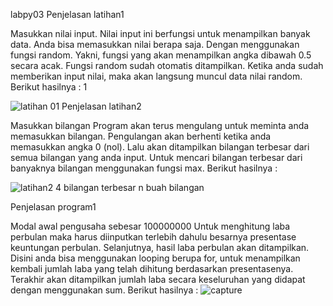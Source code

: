 labpy03
Penjelasan latihan1

Masukkan nilai input. Nilai input ini berfungsi untuk menampilkan banyak 
data. Anda bisa memasukkan nilai berapa saja.
Dengan menggunakan fungsi random. Yakni, fungsi yang akan menampilkan 
angka dibawah 0.5 secara acak. Fungsi random sudah otomatis ditampilkan.
Ketika anda sudah memberikan input nilai, maka akan langsung muncul data 
nilai random. Berikut hasilnya : 1


![latihan 
01](https://user-images.githubusercontent.com/45660844/53346121-fdccd980-3948-11e9-8470-2d9284acda75.png)
Penjelasan latihan2

Masukkan bilangan
Program akan terus mengulang untuk meminta anda memasukkan bilangan.
Pengulangan akan berhenti ketika anda memasukkan angka 0 (nol).
Lalu akan ditampilkan bilangan terbesar dari semua bilangan yang anda 
input. Untuk mencari bilangan terbesar dari banyaknya bilangan 
menggunakan fungsi max. Berikut hasilnya :

![latihan2](https://user-images.githubusercontent.com/45660844/53346605-ecd09800-3949-11e9-89d9-de1436f21599.png)
4 bilangan terbesar n buah bilangan

Penjelasan program1

Modal awal pengusaha sebesar 100000000
Untuk menghitung laba perbulan maka harus diinputkan terlebih dahulu 
besarnya presentase keuntungan perbulan.
Selanjutnya, hasil laba perbulan akan ditampilkan. Disini anda bisa 
menggunakan looping berupa for, untuk menampilkan kembali jumlah laba 
yang telah dihitung berdasarkan presentasenya.
Terakhir akan ditampilkan jumlah laba secara keseluruhan yang didapat 
dengan menggunakan sum. Berikut hasilnya : 
![capture](https://user-images.githubusercontent.com/45660844/53346654-4638c700-394a-11e9-94a8-a78109235006.PNG)
